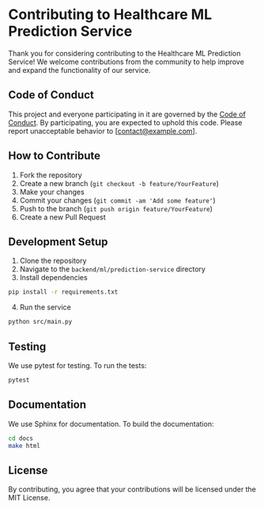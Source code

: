 # Contributing to Healthcare ML Prediction Service

Thank you for considering contributing to the Healthcare ML Prediction Service! We welcome contributions from the community to help improve and expand the functionality of our service.

## Code of Conduct

This project and everyone participating in it are governed by the [Code of Conduct](CODE_OF_CONDUCT.md). By participating, you are expected to uphold this code. Please report unacceptable behavior to [contact@example.com].

## How to Contribute

1. Fork the repository
2. Create a new branch (`git checkout -b feature/YourFeature`)
3. Make your changes
4. Commit your changes (`git commit -am 'Add some feature'`)
5. Push to the branch (`git push origin feature/YourFeature`)
6. Create a new Pull Request

## Development Setup

1. Clone the repository
2. Navigate to the `backend/ml/prediction-service` directory
3. Install dependencies

```bash
pip install -r requirements.txt
```

4. Run the service

```bash
python src/main.py
```

## Testing

We use pytest for testing. To run the tests:

```bash
pytest
```

## Documentation

We use Sphinx for documentation. To build the documentation:

```bash
cd docs
make html
```

## License

By contributing, you agree that your contributions will be licensed under the MIT License.
